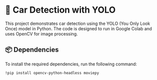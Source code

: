 # 🚗 Car Detection with YOLO

This project demonstrates car detection using the YOLO (You Only Look Once) model in Python. The code is designed to run in Google Colab and uses OpenCV for image processing.

## 📦 Dependencies

To install the required dependencies, run the following command:

```sh
!pip install opencv-python-headless moviepy
